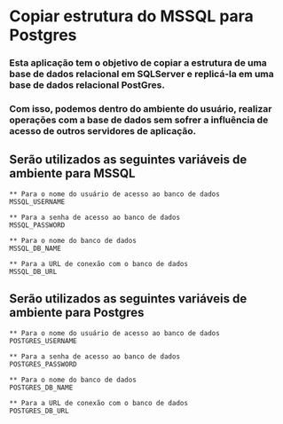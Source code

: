 
# Copiar estrutura do MSSQL para Postgres

### Esta aplicação tem o objetivo de copiar a estrutura de uma base de dados relacional em SQLServer e replicá-la em uma base de dados relacional PostGres.

### Com isso, podemos dentro do ambiente do usuário, realizar operações com a base de dados sem sofrer a influência de acesso de outros servidores de aplicação.


## Serão utilizados as seguintes variáveis de ambiente para MSSQL

    ** Para o nome do usuário de acesso ao banco de dados
    MSSQL_USERNAME

    ** Para a senha de acesso ao banco de dados
    MSSQL_PASSWORD

    ** Para o nome do banco de dados
    MSSQL_DB_NAME

    ** Para a URL de conexão com o banco de dados
    MSSQL_DB_URL


## Serão utilizados as seguintes variáveis de ambiente para Postgres

    ** Para o nome do usuário de acesso ao banco de dados
    POSTGRES_USERNAME

    ** Para a senha de acesso ao banco de dados
    POSTGRES_PASSWORD

    ** Para o nome do banco de dados
    POSTGRES_DB_NAME

    ** Para a URL de conexão com o banco de dados
    POSTGRES_DB_URL
